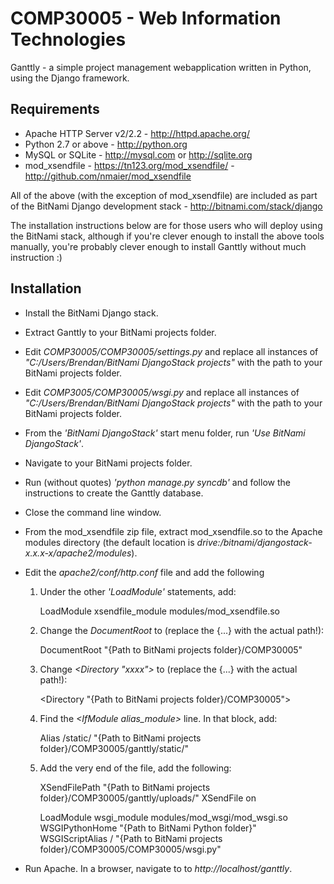 COMP30005 - Web Information Technologies
========================================

Ganttly - a simple project management webapplication written in Python, using the Django framework.

Requirements
------------
  - Apache HTTP Server v2/2.2 - http://httpd.apache.org/
  - Python 2.7 or above - http://python.org
  - MySQL or SQLite - http://mysql.com or http://sqlite.org
  - mod_xsendfile - https://tn123.org/mod_xsendfile/
                  - http://github.com/nmaier/mod_xsendfile

All of the above (with the exception of mod_xsendfile) are included as part of the BitNami Django development stack - http://bitnami.com/stack/django

The installation instructions below are for those users who will deploy using the BitNami stack, although if you're clever enough to install the above tools manually, you're probably clever enough to install Ganttly without much instruction :)

Installation
------------
  - Install the BitNami Django stack.
  - Extract Ganttly to your BitNami projects folder.
  - Edit _COMP30005/COMP30005/settings.py_ and replace all instances of _"C:/Users/Brendan/BitNami DjangoStack projects"_ with the path to your BitNami projects folder.
  - Edit _COMP3005/COMP30005/wsgi.py_ and replace all instances of _"C:/Users/Brendan/BitNami DjangoStack projects"_ with the path to your BitNami projects folder.
  - From the _'BitNami DjangoStack'_ start menu folder, run _'Use BitNami DjangoStack'_.
  - Navigate to your BitNami projects folder.
  - Run (without quotes) _'python manage.py syncdb'_ and follow the instructions to create the Ganttly database.
  - Close the command line window.
  - From the mod_xsendfile zip file, extract mod_xsendfile.so to the Apache modules directory (the default location is _drive:/bitnami/djangostack-x.x.x-x/apache2/modules_).
  - Edit the _apache2/conf/http.conf_ file and add the following
  
    1) Under the other _'LoadModule'_ statements, add:

          LoadModule xsendfile_module modules/mod_xsendfile.so

    2) Change the _DocumentRoot_ to (replace the {...} with the actual path!):
    
          DocumentRoot "{Path to BitNami projects folder}/COMP30005"
      
    3) Change _\<Directory "xxxx"\>_ to (replace the {...} with the actual path!):
    
          <Directory "{Path to BitNami projects folder}/COMP30005">
          
    4) Find the _\<IfModule alias\_module\>_ line. In that block, add:
    
          Alias /static/ "{Path to BitNami projects folder}/COMP30005/ganttly/static/"
          
    5) Add the very end of the file, add the following:
    
          XSendFilePath "{Path to BitNami projects folder}/COMP30005/ganttly/uploads/"
          XSendFile on

          LoadModule wsgi_module modules/mod_wsgi/mod_wsgi.so
          WSGIPythonHome "{Path to BitNami Python folder}"
          WSGIScriptAlias / "{Path to BitNami projects folder}/COMP30005/COMP30005/wsgi.py"
          
  - Run Apache. In a browser, navigate to to _http://localhost/ganttly_.

